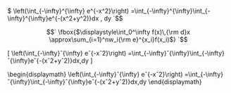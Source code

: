 
$
\left(\int_{-\infty}^{\infty} e^{-x^2}\right) =\int_{-\infty}^{\infty}\int_{-\infty}^{\infty}e^{-(x^2+y^2)}dx \, dy 
`$$

$$`
	 \fbox{$\displaystyle\int_0^\infty f(x)\,{\rm d}x 
	\approx\sum_{i=1}^nw_i{\rm e}^{x_i}f(x_i)$} 
`$$


\[ \left(\int_{-\infty}ˆ{\infty} eˆ{-xˆ2}\right) =\int_{-\infty}ˆ{\infty}\int_{-\infty}ˆ{\infty}eˆ{-(xˆ2+yˆ2)}dx\,dy \]


\begin{displaymath}
\left(\int_{-\infty}ˆ{\infty} eˆ{-xˆ2}\right) =\int_{-\infty}ˆ{\infty}\int_{-\infty}ˆ{\infty}eˆ{-(xˆ2+yˆ2)}dx\,dy 
\end{displaymath}

